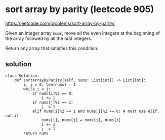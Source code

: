 # sort array by parity (leetcode 905)

https://leetcode.com/problems/sort-array-by-parity/

Given an integer array `nums`, move all the even integers at the beginning of the array followed by all the odd integers.

Return any array that satisfies this condition.

## solution

```
class Solution:
    def sortArrayByParity(self, nums: List[int]) -> List[int]:
        i, j = 0, len(nums) - 1
        while i < j:
            if nums[i]%2 == 0:
                i += 1
            if nums[j]%2 == 1:
                j -= 1
            elif nums[i]%2 == 1 and nums[j]%2 == 0: # must use elif, not if
                nums[i], nums[j] = nums[j], nums[i]
                i += 1
                j -= 1
        return nums
```
